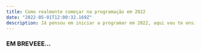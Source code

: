 ```yaml
---
title: Como realmente começar na programação em 2022
date: "2022-05-01T12:00:32.169Z"
description: Já pensou em iniciar a programar em 2022, aqui vou te ensinar a como realmente fazer isso de forma que você se encontre nesse universo.
---
```


### EM BREVEEE...